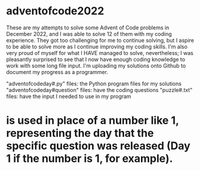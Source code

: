 # adventofcode2022
These are my attempts to solve some Advent of Code problems in December 2022, and I was able to solve 12 of them with my coding experience. They got too challenging for me to continue solving, but I aspire to be able to solve more as I continue improving my coding skills. I'm also very proud of myself for what I HAVE managed to solve, nevertheless; I was pleasantly surprised to see that I now have enough coding knowledge to work with some long file input. I'm uploading my solutions onto Github to document my progress as a programmer.

"adventofcodeday#.py" files: the Python program files for my solutions
"adventofcodeday#question" files: have the coding questions
"puzzle#.txt" files: have the input I needed to use in my program

# is used in place of a number like 1, representing the day that the specific question was released (Day 1 if the number is 1, for example).
